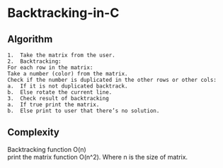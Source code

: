 # Backtracking-in-C
## Algorithm
```
1.	Take the matrix from the user.
2.	Backtracking:
For each row in the matrix:
Take a number (color) from the matrix.
Check if the number is duplicated in the other rows or other cols:
a.	If it is not duplicated backtrack.
b.	Else rotate the current line.
3.	Check result of backtracking
a.	If true print the matrix.
b.	Else print to user that there’s no solution.
```
## Complexity
Backtracking function O(n)<br/>
print the matrix function O(n^2). Where n is the size of matrix.
